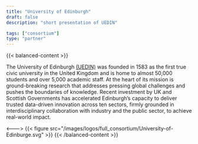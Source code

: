 ```yaml
---
title: "University of Edinburgh"
draft: false
description: "short presentation of UEDIN"

tags: ["consortium"]
type: "partner" 
---
```

 {{< balanced-content >}}

 The University of Edinburgh [(UEDIN)]((https://www.ed.ac.uk)) was founded in 1583 as the first true civic university in the United Kingdom and is home to almost 50,000 students and over 5,000 academic staff. At the heart of its mission is ground-breaking research that addresses pressing global challenges and pushes the boundaries of knowledge. Recent investment by UK and Scottish Governments has accelerated Edinburgh’s capacity to deliver trusted data-driven innovation across ten sectors, firmly grounded in interdisciplinary collaboration with industry and the public sector, to achieve real-world impact.

 <--->
 {{< figure src="/images/logos/full_consortium/University-of-Edinburge.svg" >}}
 {{< /balanced-content >}}
